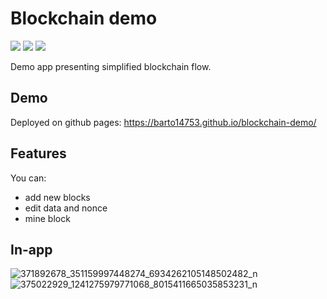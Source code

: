 # Blockchain demo

[![](https://img.shields.io/badge/JavaScript-323330?style=for-the-badge&logo=javascript&logoColor=F7DF1E)]()
[![](https://img.shields.io/badge/React-20232A?style=for-the-badge&logo=react&logoColor=61DAFB)]()
[![](https://img.shields.io/badge/Material%20UI-007FFF?style=for-the-badge&logo=mui&logoColor=white)]()

Demo app presenting simplified blockchain flow.

## Demo
Deployed on github pages: https://barto14753.github.io/blockchain-demo/

## Features
You can: 
* add new blocks
* edit data and nonce
* mine block

## In-app

![371892678_351159997448274_6934262105148502482_n](https://github.com/barto14753/blockchain-demo/assets/56938330/4998f428-ea0e-42d2-ab9a-3192c464b5bd)
![375022929_1241275979771068_8015411665035853231_n](https://github.com/barto14753/blockchain-demo/assets/56938330/c51f2035-6011-4409-bc18-d5d71b6b162d)
